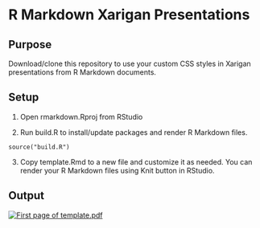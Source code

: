 R Markdown Xarigan Presentations
================

## Purpose

Download/clone this repository to use your custom CSS styles in Xarigan
presentations from R Markdown documents.

## Setup

1.  Open rmarkdown.Rproj from RStudio

2.  Run build.R to install/update packages and render R Markdown files.

<!-- end list -->

    source("build.R")

3.  Copy template.Rmd to a new file and customize it as needed. You can
    render your R Markdown files using Knit button in RStudio.

## Output

[![First page of
template.pdf](example.png)](https://jrosell.github/rmarkdown-xarigan-presenations/template.html)
